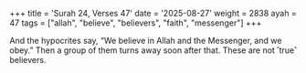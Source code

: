+++
title = 'Surah 24, Verses 47'
date = '2025-08-27'
weight = 2838
ayah = 47
tags = ["allah", "believe", "believers", "faith", "messenger"]
+++

And the hypocrites say, “We believe in Allah and the Messenger, and we obey.” Then a group of them turns away soon after that. These are not ˹true˺ believers.